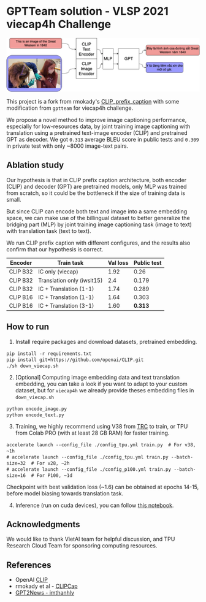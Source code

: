 # GPTTeam solution - VLSP 2021 viecap4h Challenge

![Architecture](gptteam.png)

This project is a fork from rmokady's [CLIP_prefix_caption](https://github.com/rmokady/CLIP_prefix_caption)
with some modification from `gptteam` for viecap4h challenge.

We propose a novel method to improve image captioning performance, especially for
low-resources data, by joint training image captioning with translation using 
a pretrained text-image encoder (CLIP) and pretrained GPT as decoder. We got 
`0.313` average BLEU score in public tests and `0.309` in private test with only
~8000 image-text pairs.

## Ablation study

Our hypothesis is that in CLIP prefix caption architecture, both encoder (CLIP) 
and decoder (GPT) are pretrained models, only MLP was trained from scratch, so 
it could be the bottleneck if the size of training data is small.

But since CLIP can encode both text and image into a same embedding space, we can
make use of the billingual dataset to better generalize the bridging part (MLP) 
by joint training image captioning task (image to text) with translation task 
(text to text).

We run CLIP prefix caption with different configures, and the results also 
confirm that our hypothesis is correct.

| Encoder  | Train task                 | Val loss | Public test |
| -------- | -------------------------- | -------- | ----------- |
| CLIP B32 | IC only (viecap)           | 1.92     | 0.26        |
| CLIP B32 | Translation only (iwslt15) | 2.4      | 0.179       |
| CLIP B32 | IC + Translation (1-1)     | 1.74     | 0.289       |
| CLIP B16 | IC + Translation (1-1)     | 1.64     | 0.303       |
| CLIP B16 | IC + Translation (3-1)     | 1.60     | **0.313**   |

## How to run

1. Install require packages and download datasets, pretrained embedding.
```
pip install -r requirements.txt
pip install git+https://github.com/openai/CLIP.git
./sh down_viecap.sh
```

2. [Optional] Computing image embedding data and text translation embedding, 
you can take a look if you want to adapt to your custom dataset, 
but for `viecap4h` we already provide theses embedding files in `down_viecap.sh`

```
python encode_image.py
python encode_text.py
```

3. Training, we highly recommend using V38 from [TRC](https://sites.research.google/trc/about/) 
to train, or TPU from Colab PRO (with at least 28 GB RAM) for faster training.

```
accelerate launch --config_file ./config_tpu.yml train.py  # For v38, ~1h
# accelerate launch --config_file ./config_tpu.yml train.py --batch-size=32  # For v28, ~2h
# accelerate launch --config_file ./config_p100.yml train.py --batch-size=16  # For P100, ~1d
```

Checkpoint with best validation loss (~1.6) can be obtained at epochs 14-15,
before model biasing towards translation task.

4. Inference (run on cuda devices), you can follow [this notebook](notebooks/b16-infer.ipynb).

## Acknowledgments

We would like to thank VietAI team for helpful discussion, and TPU Research Cloud Team for 
sponsoring computing resources.

## References

- OpenAI [CLIP](https://openai.com/blog/clip/)
- rmokady et al - [CLIPCap](https://github.com/rmokady/CLIP_prefix_caption)
- [GPT2News - imthanhlv](https://huggingface.co/imthanhlv/gpt2news)
